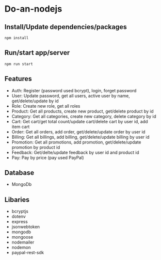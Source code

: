 # Do-an-nodejs

## Install/Update dependencies/packages

```
npm install
```

## Run/start app/server

```
npm run start
```

## Features

- Auth: Register (password used bcrypt), login, forget password
- User: Update password, get all users, active user by name, get/delete/update by id
- Role: Create new role, get all roles
- Product: Get all products, create new product, get/delete product by id
- Category: Get all categories, create new category, delete category by id
- Cart: Get cart/get total count/update cart/delete cart by user id, add item cart
- Order: Get all orders, add order, get/delete/update order by user id
- Billing: Get all billings, add billing, get/delete/update billing by user id
- Promotion: Get all promotions, add promotion, get/delete/update promotion by product id
- Feedback: Get/delte/update feedback by user id and product id
- Pay: Pay by price (pay used PayPal)

## Database

- MongoDb

## Libaries

- bcryptjs
- dotenv
- express
- jsonwebtoken
- mongodb
- mongoose
- nodemailer
- nodemon
- paypal-rest-sdk
